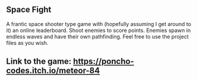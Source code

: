 ## Space Fight
A frantic space shooter type game with (hopefully assuming I get around to it) an online leaderboard. Shoot enemies to score points. Enemies spawn in endless waves and have their own pathfinding. 
Feel free to use the project files as you wish.

## Link to the game: https://poncho-codes.itch.io/meteor-84
